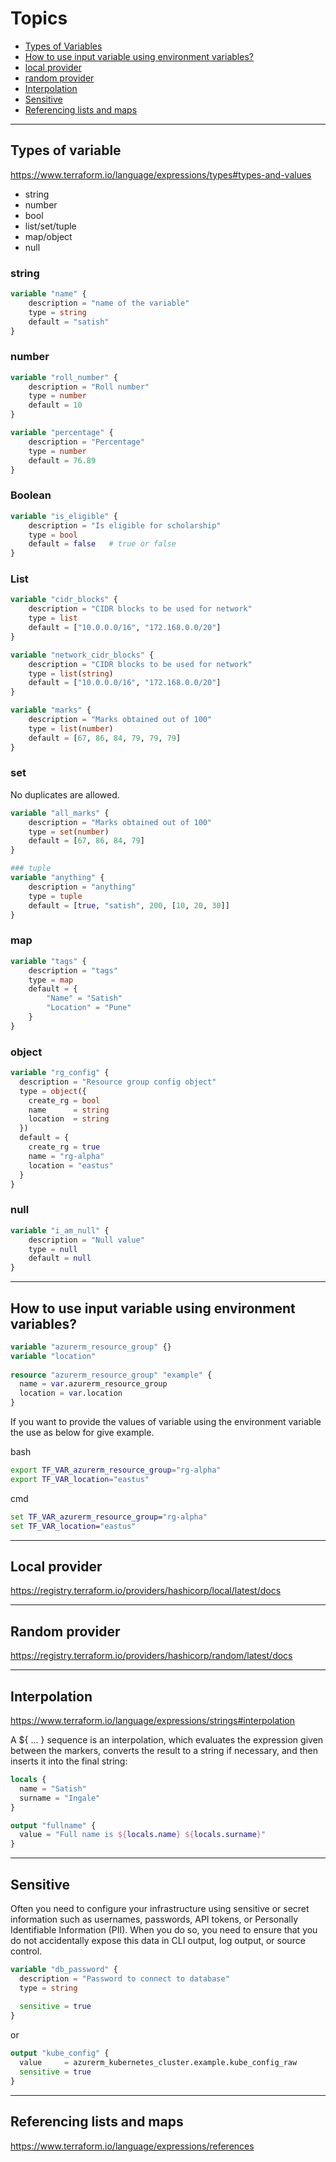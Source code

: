 # Topics
- [Types of Variables](#types-of-variables)
- [How to use input variable using environment variables?](#how-to-use-input-variable-using-environment-variables?) 
- [local provider](#local-provider)
- [random provider](#random-provider)
- [Interpolation](#interpolation)
- [Sensitive](#sensitive)
- [Referencing lists and maps](#referencing-lists-and-maps)
----------------------------------------------------------------
## Types of variable
https://www.terraform.io/language/expressions/types#types-and-values

- string
- number
- bool
- list/set/tuple
- map/object
- null

### string
``` terraform
variable "name" {
    description = "name of the variable"
    type = string
    default = "satish"
}
```

### number
``` terraform
variable "roll_number" {
    description = "Roll number"
    type = number
    default = 10
}

variable "percentage" {
    description = "Percentage"
    type = number
    default = 76.89
}
```

### Boolean
```terraform
variable "is_eligible" {
    description = "Is eligible for scholarship"
    type = bool
    default = false   # true or false
}
```

### List
```terraform
variable "cidr_blocks" {
    description = "CIDR blocks to be used for network"
    type = list
    default = ["10.0.0.0/16", "172.168.0.0/20"]
}

variable "network_cidr_blocks" {
    description = "CIDR blocks to be used for network"
    type = list(string)
    default = ["10.0.0.0/16", "172.168.0.0/20"]
}

variable "marks" {
    description = "Marks obtained out of 100"
    type = list(number)
    default = [67, 86, 84, 79, 79, 79]
}
```


### set 
No duplicates are allowed.
```terraform
variable "all_marks" {
    description = "Marks obtained out of 100"
    type = set(number)
    default = [67, 86, 84, 79]
}

### tuple
variable "anything" {
    description = "anything"
    type = tuple
    default = [true, "satish", 200, [10, 20, 30]]
}
```

### map
```terraform
variable "tags" {
    description = "tags"
    type = map
    default = {
        "Name" = "Satish"
        "Location" = "Pune"
    }
}
```


### object
```terraform
variable "rg_config" {
  description = "Resource group config object"
  type = object({
    create_rg = bool
    name      = string
    location  = string
  })
  default = {
    create_rg = true
    name = "rg-alpha"
    location = "eastus"
  }
}
```

### null
```terraform
variable "i_am_null" {
    description = "Null value"
    type = null
    default = null
}
```
----------------------------------------------------------------

## How to use input variable using environment variables?

```terraform
variable "azurerm_resource_group" {}
variable "location"
        
resource "azurerm_resource_group" "example" {
  name = var.azurerm_resource_group
  location = var.location
}
```
If you want to provide the values of variable using the environment variable the use as below for give example.

bash
```bash
export TF_VAR_azurerm_resource_group="rg-alpha"
export TF_VAR_location="eastus"
```
cmd
```cmd
set TF_VAR_azurerm_resource_group="rg-alpha"
set TF_VAR_location="eastus"
```

----------------------------------------------------------------

## Local provider
https://registry.terraform.io/providers/hashicorp/local/latest/docs

----------------------------------------------------------------

## Random provider
https://registry.terraform.io/providers/hashicorp/random/latest/docs

----------------------------------------------------------------

## Interpolation

https://www.terraform.io/language/expressions/strings#interpolation

A ${ ... } sequence is an interpolation, which evaluates the expression given between the markers, converts the result to a string if necessary, and then inserts it into the final string:

```terraform
locals {
  name = "Satish"
  surname = "Ingale"
}

output "fullname" {
  value = "Full name is ${locals.name} ${locals.surname}"
}
```


----------------------------------------------------------------

## Sensitive

Often you need to configure your infrastructure using sensitive or secret information such as usernames, passwords, API tokens, or Personally Identifiable Information (PII). When you do so, you need to ensure that you do not accidentally expose this data in CLI output, log output, or source control.

```terraform
variable "db_password" {
  description = "Password to connect to database"
  type = string
  
  sensitive = true
}
```
or 

```terraform
output "kube_config" {
  value     = azurerm_kubernetes_cluster.example.kube_config_raw
  sensitive = true
}
```
----------------------------------------------------------------
## Referencing lists and maps
https://www.terraform.io/language/expressions/references 